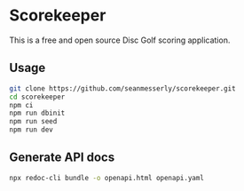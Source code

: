 # Scorekeeper

This is a free and open source Disc Golf scoring application.

## Usage

```bash
git clone https://github.com/seanmesserly/scorekeeper.git
cd scorekeeper
npm ci
npm run dbinit
npm run seed
npm run dev
```

## Generate API docs

```bash
npx redoc-cli bundle -o openapi.html openapi.yaml
```
